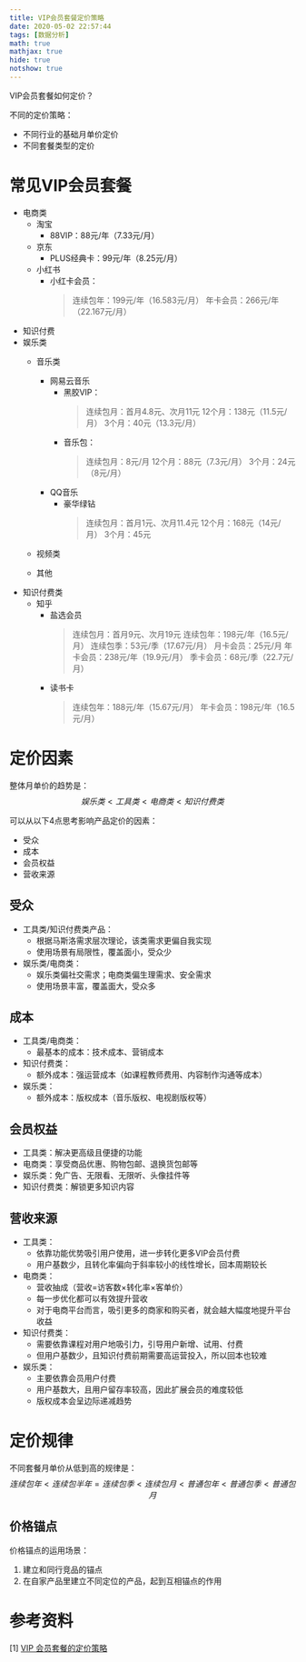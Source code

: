 ```yaml
---
title: VIP会员套餐定价策略
date: 2020-05-02 22:57:44
tags: [数据分析]
math: true
mathjax: true
hide: true
notshow: true
---
```


<center></center>
<!--more-->

VIP会员套餐如何定价？

不同的定价策略：
- 不同行业的基础月单价定价
- 不同套餐类型的定价

# 常见VIP会员套餐
- 电商类
     - 淘宝
         - 88VIP：88元/年（7.33元/月）
     - 京东
         - PLUS经典卡：99元/年（8.25元/月）
     - 小红书
         - 小红卡会员：
             > 连续包年：199元/年（16.583元/月）
             > 年卡会员：266元/年（22.167元/月）
- 知识付费
- 娱乐类
     - 音乐类
         - 网易云音乐
             - 黑胶VIP：
                 > 连续包月：首月4.8元、次月11元
                 > 12个月：138元（11.5元/月）
                 > 3个月：40元（13.3元/月）
             - 音乐包：
                 > 连续包月：8元/月
                 > 12个月：88元（7.3元/月）
                 > 3个月：24元（8元/月）
         - QQ音乐
             - 豪华绿钻
                 > 连续包月：首月1元、次月11.4元
                 > 12个月：168元（14元/月）
                 > 3个月：45元
             
     - 视频类
     - 其他
- 知识付费类
     - 知乎
         - 盐选会员
             > 连续包月：首月9元、次月19元
             > 连续包年：198元/年（16.5元/月）
             > 连续包季：53元/季（17.67元/月）
             > 月卡会员：25元/月
             > 年卡会员：238元/年（19.9元/月）
             > 季卡会员：68元/季（22.7元/月）
         - 读书卡
             > 连续包年：188元/年（15.67元/月）
             > 年卡会员：198元/年（16.5元/月） 

# 定价因素
整体月单价的趋势是：
$$娱乐类<工具类<电商类<知识付费类$$

可以从以下4点思考影响产品定价的因素：
- 受众
- 成本
- 会员权益
- 营收来源

## 受众
- 工具类/知识付费类产品：
  - 根据马斯洛需求层次理论，该类需求更偏自我实现
  - 使用场景有局限性，覆盖面小，受众少
- 娱乐类/电商类：
  - 娱乐类偏社交需求；电商类偏生理需求、安全需求
  - 使用场景丰富，覆盖面大，受众多

## 成本
- 工具类/电商类：
  - 最基本的成本：技术成本、营销成本
- 知识付费类：
  - 额外成本：强运营成本（如课程教师费用、内容制作沟通等成本）
- 娱乐类：
  - 额外成本：版权成本（音乐版权、电视剧版权等）

## 会员权益
- 工具类：解决更高级且便捷的功能
- 电商类：享受商品优惠、购物包邮、退换货包邮等
- 娱乐类：免广告、无限看、无限听、头像挂件等
- 知识付费类：解锁更多知识内容

## 营收来源
- 工具类：
  - 依靠功能优势吸引用户使用，进一步转化更多VIP会员付费
  - 用户基数少，且转化率偏向于斜率较小的线性增长，回本周期较长
- 电商类：
  - 营收抽成（营收=访客数$\times$转化率$\times$客单价）
  - 每一步优化都可以有效提升营收
  - 对于电商平台而言，吸引更多的商家和购买者，就会越大幅度地提升平台收益
- 知识付费类：
  - 需要依靠课程对用户地吸引力，引导用户新增、试用、付费
  - 但用户基数少，且知识付费前期需要高运营投入，所以回本也较难
- 娱乐类：
  - 主要依靠会员用户付费
  - 用户基数大，且用户留存率较高，因此扩展会员的难度较低
  - 版权成本会呈边际递减趋势

# 定价规律
不同套餐月单价从低到高的规律是：
$$连续包年<连续包半年=连续包季<连续包月<普通包年<普通包季<普通包月$$

## 价格锚点
价格锚点的运用场景：
1. 建立和同行竞品的锚点
2. 在自家产品里建立不同定位的产品，起到互相锚点的作用

# 参考资料
[1] [VIP 会员套餐的定价策略](http://www.woshipm.com/operate/2450659.html)